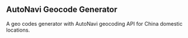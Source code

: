 <h2>AutoNavi Geocode Generator</h2>

<p>
A geo codes generator with AutoNavi geocoding API for China domestic locations.
</p>
